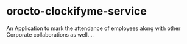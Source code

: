 # orocto-clockifyme-service
An Application to mark the attendance of employees along with other Corporate collaborations as well....
